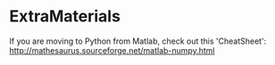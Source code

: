 # ExtraMaterials


If you are moving to Python from Matlab, check out this 'CheatSheet':
http://mathesaurus.sourceforge.net/matlab-numpy.html
